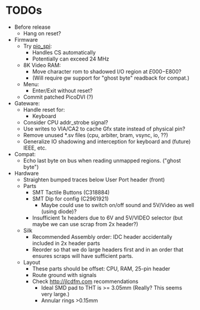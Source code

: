 # TODOs

* Before release
  * Hang on reset?
* Firmware
  * Try [pio_spi](https://github.com/raspberrypi/pico-examples/tree/master/pio/spi):
    * Handles CS automatically
    * Potentially can exceed 24 MHz
  * 8K Video RAM:
    * Move character rom to shadowed I/O region at $E000-$E800?
    * (Will require gw support for "ghost byte" readback for compat.)
  * Menu:
    * Enter/Exit without reset?
  * Commit patched PicoDVI (?)
* Gateware:
  * Handle reset for:
    * Keyboard
  * Consider CPU addr_strobe signal?
  * Use writes to VIA/CA2 to cache Gfx state instead of physical pin?
  * Remove unused *.sv files (cpu, arbiter, bram, vsync, io, ??)
  * Generalize IO shadowing and interception for keyboard and (future) IEEE, etc.
* Compat:
  * Echo last byte on bus when reading unmapped regions. ("ghost byte")
* Hardware
  * Straighten bumped traces below User Port header (front)
  * Parts
    * SMT Tactile Buttons (C318884)
    * SMT Dip for config (C2961921)
      * Maybe could use to switch on/off sound and 5V/Video as well (using diode)?
    * Insufficient 1x headers due to 6V and 5V/VIDEO selector (but maybe we can use scrap from 2x header?)
  * Silk
    * Recommended Assembly order: IDC header accidentally included in 2x header parts
    * Reorder so that we do large headers first and in an order that ensures scraps will have sufficient parts.
  * Layout
    * These parts should be offset: CPU, RAM, 25-pin header
    * Route ground with signals
    * Check http://jlcdfm.com recommendations
      * Ideal SMD pad to THT is >= 3.05mm (Really? This seems very large.)
      * Annular rings >0.15mm
